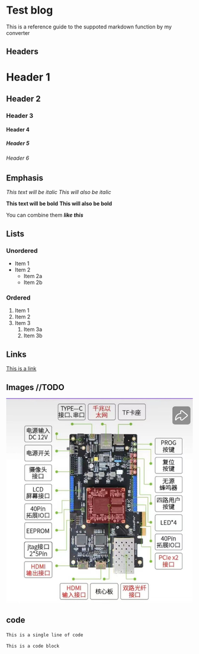 # Test blog

This is a reference guide to the suppoted markdown function by my converter

## Headers

# Header 1
## Header 2
### Header 3
#### Header 4
##### Header 5
###### Header 6

## Emphasis

*This text will be italic*
_This will also be italic_

**This text will be bold**
__This will also be bold__

You can combine them **_like this_**

## Lists

### Unordered

* Item 1
* Item 2
  * Item 2a
  * Item 2b

### Ordered

1. Item 1
2. Item 2
3. Item 3
   1. Item 3a
   2. Item 3b

## Links

[This is a link](http://www.example.com)

## Images //TODO

![pic](pic/test_blog1.jpg)

## code

`This is a single line of code`

```
This is a code block
```


